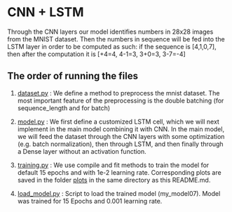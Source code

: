 # CNN + LSTM
Through the CNN layers our model identifies numbers in 28x28 images from the MNIST dataset. Then the numbers in sequence will be fed into the LSTM layer in order to be computed as such: if the sequence is [4,1,0,7], then after the computation it is [+4=4, 4-1=3, 3+0=3, 3-7=-4] 

## The order of running the files
1. [dataset.py](https://github.com/pippowell/IANNwTFGr10/blob/main/Homework/07/dataset.py)
: We define a method to preprocess the mnist dataset. The most important feature of the preprocessing is the double batching (for sequence_length and for batch)

2. [model.py](https://github.com/pippowell/IANNwTFGr10/blob/main/Homework/07/model.py)
: We first define a customized LSTM cell, which we will next implement in the main model combining it with CNN.
In the main model, we will feed the dataset through the CNN layers with some optimization (e.g. batch normalization), then through LSTM, and then finally through a Dense layer without an activation function. 

3. [training.py](https://github.com/pippowell/IANNwTFGr10/blob/main/Homework/07/training.py)
: We use compile and fit methods to train the model for default 15 epochs and with 1e-2 learning rate. Corresponding plots are saved in the folder [plots](https://github.com/pippowell/IANNwTFGr10/tree/main/Homework/07/plots) in the same directory as this README.md.

4. [load_model.py](https://github.com/pippowell/IANNwTFGr10/blob/main/Homework/07/load_model.py)
: Script to load the trained model (my_model07). Model was trained for 15 Epochs and 0.001 learning rate.
